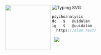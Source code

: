 ![Typing SVG](https://readme-typing-svg.herokuapp.com?font=Roboto+Mono&pause=1000&width=435&lines=%E2%80%9CExpression+betray+when+eyes+falter%E2%80%9D)
<img align="left" src="https://i.imgur.com/Im1kTL0.png" width="147"/> 

```csharp
psychoanalysis
dc   $   @uidalan
ig   $   @uuidalan
  https://alan.rest/
```
&zwnj; 
&zwnj; 
![](https://komarev.com/ghpvc/?username=uidalan)
